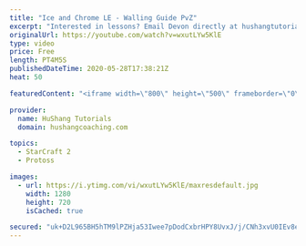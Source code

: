 ```yaml
---
title: "Ice and Chrome LE - Walling Guide PvZ"
excerpt: "Interested in lessons? Email Devon directly at hushangtutorials@outlook.com ------------------------------------------------------------------------------------------------------- Want to support HuShang Tutorials directly? Patreon is a website where you can contribute a monthly donation that will help"
originalUrl: https://youtube.com/watch?v=wxutLYw5KlE
type: video
price: Free
length: PT4M5S
publishedDateTime: 2020-05-28T17:38:21Z
heat: 50

featuredContent: "<iframe width=\"800\" height=\"500\" frameborder=\"0\" src=\"https://www.youtube.com/embed/wxutLYw5KlE\" allow=\"accelerometer; autoplay; encrypted-media; gyroscope; picture-in-picture\" allowfullscreen></iframe>"

provider:
  name: HuShang Tutorials
  domain: hushangcoaching.com

topics:
  - StarCraft 2
  - Protoss

images:
  - url: https://i.ytimg.com/vi/wxutLYw5KlE/maxresdefault.jpg
    width: 1280
    height: 720
    isCached: true

secured: "uk+D2L965BH5hTM9lPZHja53Iwee7pDodCxbrHPY8UvxJ/j/CNh3xvU0IEv8e+YUXXpyS7cnpLb76ryM3KZRJnNHuDuG0lmjBYfXGlHjq5M7PBuT7QP3wSuZSw9pY+LwqI9O3AwzUai3Pm+zkfUxVJUFU5s8Mt6orSayV98gaxsVrqwLySyOApUezqDVO1yPzf/kyrj52t5E8yb0ogijkFHIS6pUyLkVt9XtkIEiyk1myoItCO5qDs1GEbzCzHNAgUeOe26+7CkCjrmI2yZkHewsj6iqcb61ACoST1UlVb1EE81Yr02UAXkOoBtPPKr7ReuEtLNecE+yP2wV/dHfEwA25oela8EWbns1Y/kDWUTcvxwwdDNTqX0bIS9e8JHuhN7iSp0tCQQKW612FF/n3uxc+dJmel9nOlP2csskq0U=;5D9hfXy+Mx4KPpfx9fmLzA=="
---
```


